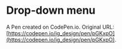 # Drop-down menu

A Pen created on CodePen.io. Original URL: [https://codepen.io/ig_design/pen/pGKxpO](https://codepen.io/ig_design/pen/pGKxpO).

